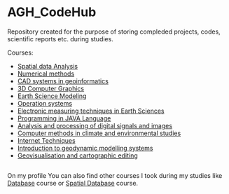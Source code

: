 # AGH_CodeHub
Repository created for the purpose of storing compleded projects, codes, scientific reports etc. during studies.

Courses:
- [Spatial data Analysis](https://github.com/filiphalys02/AGH_CodeHub/tree/main/Analiza-danych-przestrzennych)
- [Numerical methods](https://github.com/filiphalys02/AGH_CodeHub/tree/main/Metody-numeryczne)
- [CAD systems in geoinformatics](https://github.com/filiphalys02/AGH_CodeHub/tree/main/Systemy-CAD-w-geoinformatyce)
- [3D Computer Graphics](https://github.com/filiphalys02/AGH_CodeHub/tree/main/Grafika-komputerowa-3D)
- [Earth Science Modeling](https://github.com/filiphalys02/AGH_CodeHub/tree/main/Modelowanie-w-naukach-o-ziemii)
- [Operation systems](https://github.com/filiphalys02/AGH_CodeHub/tree/main/Systemy-operacyjne)
- [Electronic measuring techniques in Earth Sciences](https://github.com/filiphalys02/AGH_CodeHub/tree/main/Elektorniczne-metody-pomiarowe)
- [Programming in JAVA Language](https://github.com/filiphalys02/AGH_CodeHub/tree/main/Programowanie-obiektowe-w-Javie)
- [Analysis and processing of digital signals and images](https://github.com/filiphalys02/AGH_CodeHub/tree/main/Analiza-i-przetwarzanie-sygna%C5%82%C3%B3w-i-obraz%C3%B3w-cyfrowych)
- [Computer methods in climate and environmental studies](https://github.com/filiphalys02/AGH_CodeHub/tree/main/Metody-badania-klimatu-i-%C5%9Brodowiska)
- [Internet Techniques](https://github.com/filiphalys02/AGH_CodeHub/tree/main/Techniki-internetowe)
- [Introduction to geodynamic modelling systems](https://github.com/filiphalys02/AGH_CodeHub/tree/main/Podstawy-modelowa%C5%84-geodynamicznych)
- [Geovisualisation and cartographic editing](https://github.com/filiphalys02/AGH_CodeHub/tree/main/Geowizualizacja-i-edycja-kartograficzna)

##
On my profile You can also find other courses I took during my studies like [Database](https://github.com/filiphalys02/Database) course or [Spatial Database](https://github.com/filiphalys02/Spatial-database) course.
